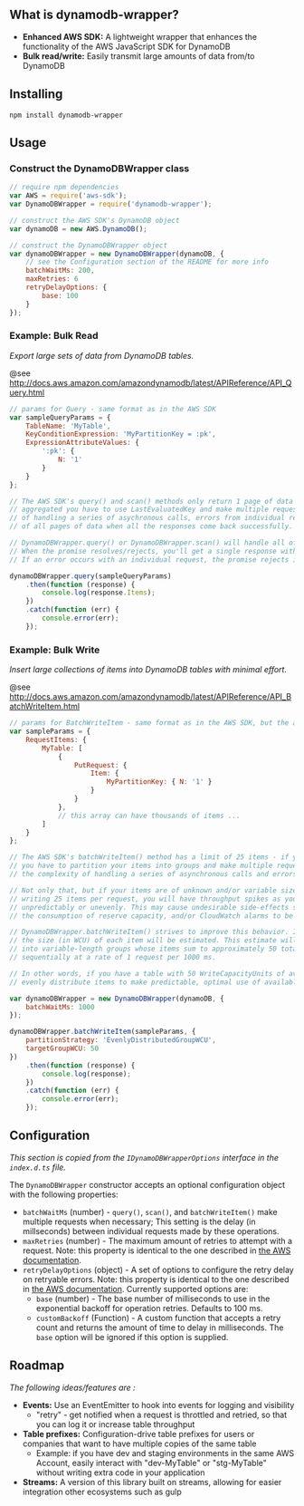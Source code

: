 ## What is dynamodb-wrapper?

- **Enhanced AWS SDK:** A lightweight wrapper that enhances the functionality of the AWS JavaScript SDK for DynamoDB
- **Bulk read/write:** Easily transmit large amounts of data from/to DynamoDB

## Installing

```
npm install dynamodb-wrapper
```

## Usage

### Construct the DynamoDBWrapper class

```js
// require npm dependencies
var AWS = require('aws-sdk');
var DynamoDBWrapper = require('dynamodb-wrapper');

// construct the AWS SDK's DynamoDB object
var dynamoDB = new AWS.DynamoDB();

// construct the DynamoDBWrapper object
var dynamoDBWrapper = new DynamoDBWrapper(dynamoDB, {
    // see the Configuration section of the README for more info
    batchWaitMs: 200,
    maxRetries: 6
    retryDelayOptions: {
        base: 100
    }
});
```

### Example: Bulk Read

*Export large sets of data from DynamoDB tables.*

@see http://docs.aws.amazon.com/amazondynamodb/latest/APIReference/API_Query.html

```js
// params for Query - same format as in the AWS SDK
var sampleQueryParams = {
    TableName: 'MyTable',
    KeyConditionExpression: 'MyPartitionKey = :pk',
    ExpressionAttributeValues: {
        ':pk': {
            N: '1'
        }
    }
};

// The AWS SDK's query() and scan() methods only return 1 page of data at a time - if you want all pages
// aggregated you have to use LastEvaluatedKey and make multiple requests, which comes with the complexity
// of handling a series of asychronous calls, errors from individual requests, and aggregation
// of all pages of data when all the responses come back successfully.

// DynamoDBWrapper.query() or DynamoDBWrapper.scan() will handle all of that for you.
// When the promise resolves/rejects, you'll get a single response with all pages of data.
// If an error occurs with an individual request, the promise rejects immediately.

dynamoDBWrapper.query(sampleQueryParams)
    .then(function (response) {
        console.log(response.Items);
    })
    .catch(function (err) {
        console.error(err);
    });
```

### Example: Bulk Write

*Insert large collections of items into DynamoDB tables with minimal effort.*

@see http://docs.aws.amazon.com/amazondynamodb/latest/APIReference/API_BatchWriteItem.html

```js
// params for BatchWriteItem - same format as in the AWS SDK, but the array can be larger than 25 items
var sampleParams = {
    RequestItems: {
        MyTable: [
            {
                PutRequest: {
                    Item: {
                        MyPartitionKey: { N: '1' }
                    }
                }
            },
            // this array can have thousands of items ...
        ]
    }
};

// The AWS SDK's batchWriteItem() method has a limit of 25 items - if you want to write more than that
// you have to partition your items into groups and make multiple requests, which comes with
// the complexity of handling a series of asynchronous calls and errors coming from individual requests.

// Not only that, but if your items are of unknown and/or variable size (in WCU) and you take the naive approach of
// writing 25 items per request, you will have throughput spikes as your requests consume throughput
// unpredictably or unevenly. This may cause undesirable side-effects such as request failure due to throttling,
// the consumption of reserve capacity, and/or CloudWatch alarms to be triggered.

// DynamoDBWrapper.batchWriteItem() strives to improve this behavior. In the following example,
// the size (in WCU) of each item will be estimated. This estimate will be used to partition the array
// into variable-length groups whose items sum to approximately 50 total WCU. Then, these groups will be written
// sequentially at a rate of 1 request per 1000 ms.

// In other words, if you have a table with 50 WriteCapacityUnits of available throughput, this configuration would
// evenly distribute items to make predictable, optimal use of available throughput with minimal spikes.

var dynamoDBWrapper = new DynamoDBWrapper(dynamoDB, {
    batchWaitMs: 1000
});

dynamoDBWrapper.batchWriteItem(sampleParams, {
    partitionStrategy: 'EvenlyDistributedGroupWCU',
    targetGroupWCU: 50
})
    .then(function (response) {
        console.log(response);
    })
    .catch(function (err) {
        console.error(err);
    });
```

## Configuration

*This section is copied from the `IDynamoDBWrapperOptions` interface in the `index.d.ts` file.*

The `DynamoDBWrapper` constructor accepts an optional configuration object with the following properties:
- `batchWaitMs` (number) - `query()`, `scan()`, and `batchWriteItem()` make multiple requests when necessary; This setting is the delay (in millseconds) between individual requests made by these operations.
- `maxRetries` (number) - The maximum amount of retries to attempt with a request. Note: this property is identical to the one described in [the AWS documentation](http://docs.aws.amazon.com/AWSJavaScriptSDK/latest/AWS/DynamoDB.html#constructor-property).
- `retryDelayOptions` (object) - A set of options to configure the retry delay on retryable errors. Note: this property is identical to the one described in [the AWS documentation](http://docs.aws.amazon.com/AWSJavaScriptSDK/latest/AWS/DynamoDB.html#constructor-property). Currently supported options are:
    - `base` (number) - The base number of milliseconds to use in the exponential backoff for operation retries. Defaults to 100 ms.
    - `customBackoff` (Function) - A custom function that accepts a retry count and returns the amount of time to delay in milliseconds. The `base` option will be ignored if this option is supplied.

## Roadmap

*The following ideas/features are :*

- **Events:** Use an EventEmitter to hook into events for logging and visibility
    - "retry" - get notified when a request is throttled and retried, so that you can log it or increase table throughput
- **Table prefixes:** Configuration-drive table prefixes for users or companies that want to have multiple copies of the same table
    - Example: if you have dev and staging environments in the same AWS Account, easily interact with "dev-MyTable" or "stg-MyTable" without writing extra code in your application
- **Streams:** A version of this library built on streams, allowing for easier integration other ecosystems such as gulp